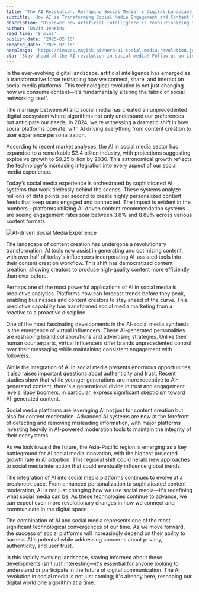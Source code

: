 ```yaml
---
title: 'The AI Revolution: Reshaping Social Media''s Digital Landscape'
subtitle: 'How AI is Transforming Social Media Engagement and Content Creation'
description: 'Discover how artificial intelligence is revolutionizing social media platforms, from content creation to user experience. Learn about the $2.4 billion AI social media industry and its projected growth to $9.25 billion by 2030. Explore the emergence of virtual influencers and the challenges of maintaining authenticity in an AI-driven social landscape.'
author: 'David Jenkins'
read_time: '8 mins'
publish_date: '2025-02-16'
created_date: '2025-02-16'
heroImage: 'https://images.magick.ai/hero-ai-social-media-revolution.jpg'
cta: 'Stay ahead of the AI revolution in social media! Follow us on LinkedIn for daily insights into the latest technological developments shaping our digital future.'
---
```


In the ever-evolving digital landscape, artificial intelligence has emerged as a transformative force reshaping how we connect, share, and interact on social media platforms. This technological revolution is not just changing how we consume content—it's fundamentally altering the fabric of social networking itself.

The marriage between AI and social media has created an unprecedented digital ecosystem where algorithms not only understand our preferences but anticipate our needs. In 2024, we're witnessing a dramatic shift in how social platforms operate, with AI driving everything from content creation to user experience personalization.

According to recent market analyses, the AI in social media sector has expanded to a remarkable $2.4 billion industry, with projections suggesting explosive growth to $9.25 billion by 2030. This astronomical growth reflects the technology's increasing integration into every aspect of our social media experience.

Today's social media experience is orchestrated by sophisticated AI systems that work tirelessly behind the scenes. These systems analyze millions of data points per second to create highly personalized content feeds that keep users engaged and connected. The impact is evident in the numbers—platforms utilizing AI-driven content recommendation systems are seeing engagement rates soar between 3.8% and 8.89% across various content formats.

![AI-driven Social Media Experience](https://images.magick.ai/inline-ai-social-media.jpg)

The landscape of content creation has undergone a revolutionary transformation. AI tools now assist in generating and optimizing content, with over half of today's influencers incorporating AI-assisted tools into their content creation workflow. This shift has democratized content creation, allowing creators to produce high-quality content more efficiently than ever before.

Perhaps one of the most powerful applications of AI in social media is predictive analytics. Platforms now can forecast trends before they peak, enabling businesses and content creators to stay ahead of the curve. This predictive capability has transformed social media marketing from a reactive to a proactive discipline.

One of the most fascinating developments in the AI-social media synthesis is the emergence of virtual influencers. These AI-generated personalities are reshaping brand collaborations and advertising strategies. Unlike their human counterparts, virtual influencers offer brands unprecedented control over their messaging while maintaining consistent engagement with followers.

While the integration of AI in social media presents enormous opportunities, it also raises important questions about authenticity and trust. Recent studies show that while younger generations are more receptive to AI-generated content, there's a generational divide in trust and engagement levels. Baby boomers, in particular, express significant skepticism toward AI-generated content.

Social media platforms are leveraging AI not just for content creation but also for content moderation. Advanced AI systems are now at the forefront of detecting and removing misleading information, with major platforms investing heavily in AI-powered moderation tools to maintain the integrity of their ecosystems.

As we look toward the future, the Asia-Pacific region is emerging as a key battleground for AI social media innovation, with the highest projected growth rate in AI adoption. This regional shift could herald new approaches to social media interaction that could eventually influence global trends.

The integration of AI into social media platforms continues to evolve at a breakneck pace. From enhanced personalization to sophisticated content moderation, AI is not just changing how we use social media—it's redefining what social media can be. As these technologies continue to advance, we can expect even more revolutionary changes in how we connect and communicate in the digital space.

The combination of AI and social media represents one of the most significant technological convergences of our time. As we move forward, the success of social platforms will increasingly depend on their ability to harness AI's potential while addressing concerns about privacy, authenticity, and user trust.

In this rapidly evolving landscape, staying informed about these developments isn't just interesting—it's essential for anyone looking to understand or participate in the future of digital communication. The AI revolution in social media is not just coming; it's already here, reshaping our digital world one algorithm at a time.